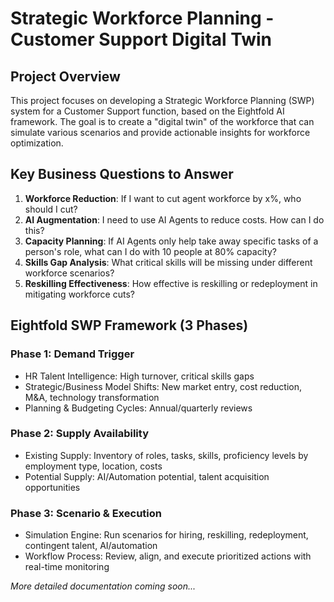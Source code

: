 # Strategic Workforce Planning - Customer Support Digital Twin

## Project Overview

This project focuses on developing a Strategic Workforce Planning (SWP) system for a Customer Support function, based on the Eightfold AI framework. The goal is to create a "digital twin" of the workforce that can simulate various scenarios and provide actionable insights for workforce optimization.

## Key Business Questions to Answer

1. **Workforce Reduction**: If I want to cut agent workforce by x%, who should I cut?
2. **AI Augmentation**: I need to use AI Agents to reduce costs. How can I do this?
3. **Capacity Planning**: If AI Agents only help take away specific tasks of a person's role, what can I do with 10 people at 80% capacity?
4. **Skills Gap Analysis**: What critical skills will be missing under different workforce scenarios?
5. **Reskilling Effectiveness**: How effective is reskilling or redeployment in mitigating workforce cuts?

## Eightfold SWP Framework (3 Phases)

### Phase 1: Demand Trigger
- HR Talent Intelligence: High turnover, critical skills gaps
- Strategic/Business Model Shifts: New market entry, cost reduction, M&A, technology transformation
- Planning & Budgeting Cycles: Annual/quarterly reviews

### Phase 2: Supply Availability
- Existing Supply: Inventory of roles, tasks, skills, proficiency levels by employment type, location, costs
- Potential Supply: AI/Automation potential, talent acquisition opportunities

### Phase 3: Scenario & Execution
- Simulation Engine: Run scenarios for hiring, reskilling, redeployment, contingent talent, AI/automation
- Workflow Process: Review, align, and execute prioritized actions with real-time monitoring

*More detailed documentation coming soon...*
